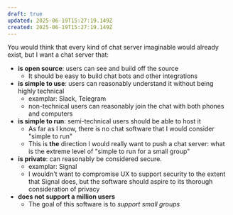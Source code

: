 ```yaml
---
draft: true
updated: 2025-06-19T15:27:19.149Z
created: 2025-06-19T15:27:19.149Z
---
```

You would think that every kind of chat server imaginable would already exist, but I want a chat server that:

- **is open source**: users can see and build off the source
	- It should be easy to build chat bots and other integrations
- **is simple to use**: users can reasonably understand it without being highly technical
	- examplar: Slack, Telegram
	- non-technical users can reasonably join the chat with both phones and computers
- **is simple to run**: semi-technical users should be able to host it
	- As far as I know, there is no chat software that I would consider "simple to run"
	- This is **the** direction I would really want to push a chat server: what is the extreme level of "simple to run for a small group"
- **is private**: can reasonably be considered secure. 
	- examplar: Signal
	- I wouldn't want to compromise UX to support security to the extent that Signal does, but the software should aspire to its thorough consideration of privacy
- **does not support a million users**
	- The goal of this software is to _support small groups_ 